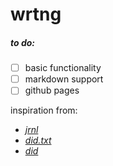 # wrtng

##### to do:
- [ ] basic functionality
- [ ] markdown support
- [ ] github pages

inspiration from:
- *[jrnl](https://jrnl.sh/)*
- *[did.txt](https://theptrk.com/2018/07/11/did-txt-file/)*
- *[did](https://marmelab.com/blog/2018/11/08/a-developers-diary.html)*

